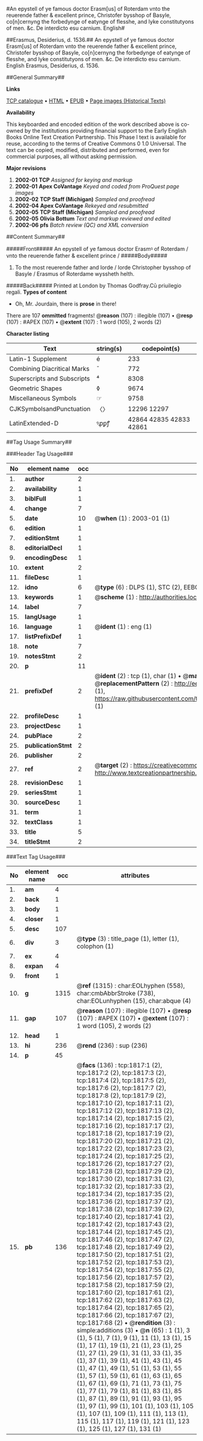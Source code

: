 #An epystell of ye famous doctor Erasm[us] of Roterdam vnto the reuerende father & excellent prince, Christofer bysshop of Basyle, co[n]cernyng the forbedynge of eatynge of flesshe, and lyke constitutyons of men. &c. De interdicto esu carnium. English#

##Erasmus, Desiderius, d. 1536.##
An epystell of ye famous doctor Erasm[us] of Roterdam vnto the reuerende father & excellent prince, Christofer bysshop of Basyle, co[n]cernyng the forbedynge of eatynge of flesshe, and lyke constitutyons of men. &c.
De interdicto esu carnium. English
Erasmus, Desiderius, d. 1536.

##General Summary##

**Links**

[TCP catalogue](http://www.ota.ox.ac.uk/tcp/)  • 
[HTML](http://tei.it.ox.ac.uk/tcp/Texts-HTML/free/A00/A00375.html)  • 
[EPUB](http://tei.it.ox.ac.uk/tcp/Texts-EPUB/free/A00/A00375.epub) • 
[Page images (Historical Texts)](https://data.historicaltexts.jisc.ac.uk/view?pubId=eebo-99837492e&pageId=eebo-99837492e-1817-1)

**Availability**

This keyboarded and encoded edition of the
	       work described above is co-owned by the institutions
	       providing financial support to the Early English Books
	       Online Text Creation Partnership. This Phase I text is
	       available for reuse, according to the terms of Creative
	       Commons 0 1.0 Universal. The text can be copied,
	       modified, distributed and performed, even for
	       commercial purposes, all without asking permission.

**Major revisions**

1. __2002-01__ __TCP__ *Assigned for keying and markup*
1. __2002-01__ __Apex CoVantage__ *Keyed and coded from ProQuest page images*
1. __2002-02__ __TCP Staff (Michigan)__ *Sampled and proofread*
1. __2002-04__ __Apex CoVantage__ *Rekeyed and resubmitted*
1. __2002-05__ __TCP Staff (Michigan)__ *Sampled and proofread*
1. __2002-05__ __Olivia Bottum__ *Text and markup reviewed and edited*
1. __2002-06__ __pfs__ *Batch review (QC) and XML conversion*

##Content Summary##

#####Front#####
 An epystell of ye famous doctor Erasmꝰ of Roterdam / vnto the reuerende father & excellent prince /
#####Body#####

1.  To the most reuerende father and lorde / lorde Christopher bysshop of Basyle / Erasmus of Roterdame wyssheth helth.   

#####Back#####
 Printed at London by Thomas Godfray.Cū priuilegio regali.
**Types of content**

  * Oh, Mr. Jourdain, there is **prose** in there!

There are 107 **ommitted** fragments! 
 @__reason__ (107) : illegible (107)  •  @__resp__ (107) : #APEX (107)  •  @__extent__ (107) : 1 word (105), 2 words (2)

**Character listing**


|Text|string(s)|codepoint(s)|
|---|---|---|
|Latin-1 Supplement|é|233|
|Combining             Diacritical Marks|̄|772|
|Superscripts             and Subscripts|⁴|8308|
|Geometric Shapes|◊|9674|
|Miscellaneous Symbols|☞|9758|
|CJKSymbolsandPunctuation|〈〉|12296 12297|
|LatinExtended-D|ꝰꝓꝑꝭ|42864 42835 42833 42861|

##Tag Usage Summary##

###Header Tag Usage###

|No|element name|occ|attributes|
|---|---|---|---|
|1.|__author__|2||
|2.|__availability__|1||
|3.|__biblFull__|1||
|4.|__change__|7||
|5.|__date__|10| @__when__ (1) : 2003-01 (1)|
|6.|__edition__|1||
|7.|__editionStmt__|1||
|8.|__editorialDecl__|1||
|9.|__encodingDesc__|1||
|10.|__extent__|2||
|11.|__fileDesc__|1||
|12.|__idno__|6| @__type__ (6) : DLPS (1), STC (2), EEBO-CITATION (1), PROQUEST (1), VID (1)|
|13.|__keywords__|1| @__scheme__ (1) : http://authorities.loc.gov/ (1)|
|14.|__label__|7||
|15.|__langUsage__|1||
|16.|__language__|1| @__ident__ (1) : eng (1)|
|17.|__listPrefixDef__|1||
|18.|__note__|7||
|19.|__notesStmt__|2||
|20.|__p__|11||
|21.|__prefixDef__|2| @__ident__ (2) : tcp (1), char (1)  •  @__matchPattern__ (2) : ([0-9\-]+):([0-9IVX]+) (1), (.+) (1)  •  @__replacementPattern__ (2) : http://eebo.chadwyck.com/downloadtiff?vid=$1&page=$2 (1), https://raw.githubusercontent.com/textcreationpartnership/Texts/master/tcpchars.xml#$1 (1)|
|22.|__profileDesc__|1||
|23.|__projectDesc__|1||
|24.|__pubPlace__|2||
|25.|__publicationStmt__|2||
|26.|__publisher__|2||
|27.|__ref__|2| @__target__ (2) : https://creativecommons.org/publicdomain/zero/1.0/ (1), http://www.textcreationpartnership.org/docs/. (1)|
|28.|__revisionDesc__|1||
|29.|__seriesStmt__|1||
|30.|__sourceDesc__|1||
|31.|__term__|1||
|32.|__textClass__|1||
|33.|__title__|5||
|34.|__titleStmt__|2||


###Text Tag Usage###

|No|element name|occ|attributes|
|---|---|---|---|
|1.|__am__|4||
|2.|__back__|1||
|3.|__body__|1||
|4.|__closer__|1||
|5.|__desc__|107||
|6.|__div__|3| @__type__ (3) : title_page (1), letter (1), colophon (1)|
|7.|__ex__|4||
|8.|__expan__|4||
|9.|__front__|1||
|10.|__g__|1315| @__ref__ (1315) : char:EOLhyphen (558), char:cmbAbbrStroke (738), char:EOLunhyphen (15), char:abque (4)|
|11.|__gap__|107| @__reason__ (107) : illegible (107)  •  @__resp__ (107) : #APEX (107)  •  @__extent__ (107) : 1 word (105), 2 words (2)|
|12.|__head__|1||
|13.|__hi__|236| @__rend__ (236) : sup (236)|
|14.|__p__|45||
|15.|__pb__|136| @__facs__ (136) : tcp:1817:1 (2), tcp:1817:2 (2), tcp:1817:3 (2), tcp:1817:4 (2), tcp:1817:5 (2), tcp:1817:6 (2), tcp:1817:7 (2), tcp:1817:8 (2), tcp:1817:9 (2), tcp:1817:10 (2), tcp:1817:11 (2), tcp:1817:12 (2), tcp:1817:13 (2), tcp:1817:14 (2), tcp:1817:15 (2), tcp:1817:16 (2), tcp:1817:17 (2), tcp:1817:18 (2), tcp:1817:19 (2), tcp:1817:20 (2), tcp:1817:21 (2), tcp:1817:22 (2), tcp:1817:23 (2), tcp:1817:24 (2), tcp:1817:25 (2), tcp:1817:26 (2), tcp:1817:27 (2), tcp:1817:28 (2), tcp:1817:29 (2), tcp:1817:30 (2), tcp:1817:31 (2), tcp:1817:32 (2), tcp:1817:33 (2), tcp:1817:34 (2), tcp:1817:35 (2), tcp:1817:36 (2), tcp:1817:37 (2), tcp:1817:38 (2), tcp:1817:39 (2), tcp:1817:40 (2), tcp:1817:41 (2), tcp:1817:42 (2), tcp:1817:43 (2), tcp:1817:44 (2), tcp:1817:45 (2), tcp:1817:46 (2), tcp:1817:47 (2), tcp:1817:48 (2), tcp:1817:49 (2), tcp:1817:50 (2), tcp:1817:51 (2), tcp:1817:52 (2), tcp:1817:53 (2), tcp:1817:54 (2), tcp:1817:55 (2), tcp:1817:56 (2), tcp:1817:57 (2), tcp:1817:58 (2), tcp:1817:59 (2), tcp:1817:60 (2), tcp:1817:61 (2), tcp:1817:62 (2), tcp:1817:63 (2), tcp:1817:64 (2), tcp:1817:65 (2), tcp:1817:66 (2), tcp:1817:67 (2), tcp:1817:68 (2)  •  @__rendition__ (3) : simple:additions (3)  •  @__n__ (65) : 1 (1), 3 (1), 5 (1), 7 (1), 9 (1), 11 (1), 13 (1), 15 (1), 17 (1), 19 (1), 21 (1), 23 (1), 25 (1), 27 (1), 29 (1), 31 (1), 33 (1), 35 (1), 37 (1), 39 (1), 41 (1), 43 (1), 45 (1), 47 (1), 49 (1), 51 (1), 53 (1), 55 (1), 57 (1), 59 (1), 61 (1), 63 (1), 65 (1), 67 (1), 69 (1), 71 (1), 73 (1), 75 (1), 77 (1), 79 (1), 81 (1), 83 (1), 85 (1), 87 (1), 89 (1), 91 (1), 93 (1), 95 (1), 97 (1), 99 (1), 101 (1), 103 (1), 105 (1), 107 (1), 109 (1), 111 (1), 113 (1), 115 (1), 117 (1), 119 (1), 121 (1), 123 (1), 125 (1), 127 (1), 131 (1)|
